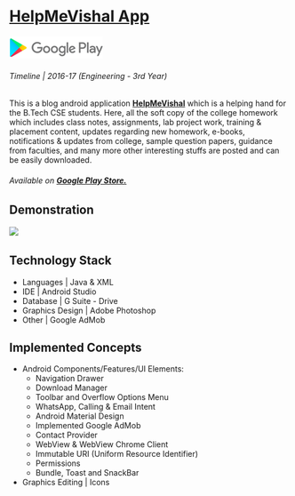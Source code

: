 # [HelpMeVishal App](https://play.google.com/store/apps/details?id=com.wordpress.helpmevishal.helpmevishalapp) 
[!["HelpMeVishal" App](/Android%20App%20|%20HelpMeVishal/google-pay-store.png)](https://play.google.com/store/apps/details?id=com.wordpress.helpmevishal.helpmevishalapp "HelpMeVishal")

###### Timeline | 2016-17 (Engineering - 3rd Year)

This is a blog android application **[HelpMeVishal](https://play.google.com/store/apps/details?id=com.wordpress.helpmevishal.helpmevishalapp)** which is a helping hand for the B.Tech CSE students. Here, all the soft copy of the college homework which includes class notes, assignments, lab project work, training & placement content, updates regarding new homework, e-books, notifications & updates from college, sample question papers, guidance from faculties, and many more other interesting stuffs are posted and can be easily downloaded. 
###### Available on **[Google Play Store.](https://play.google.com/store/apps/details?id=com.wordpress.helpmevishal.helpmevishalapp)** 

## Demonstration

![](/Android%20App%20|%20HelpMeVishal/HelpMeVishal.gif)

## Technology Stack
* Languages | Java & XML
* IDE | Android Studio
* Database | G Suite - Drive
* Graphics Design | Adobe Photoshop
* Other | Google AdMob

## Implemented Concepts
- Android Components/Features/UI Elements:
  - Navigation Drawer
  - Download Manager
  - Toolbar and Overflow Options Menu
  - WhatsApp, Calling & Email Intent
  - Android Material Design
  - Implemented Google AdMob
  - Contact Provider
  - WebView & WebView Chrome Client
  - Immutable URI (Uniform Resource Identifier)
  - Permissions
  - Bundle, Toast and SnackBar
- Graphics Editing | Icons
